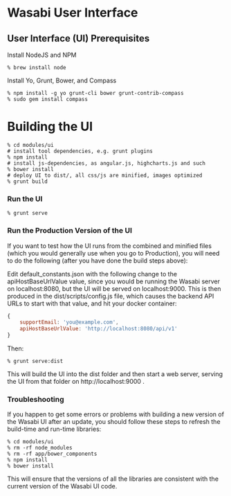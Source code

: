 # Wasabi User Interface

## User Interface (UI) Prerequisites

Install NodeJS and NPM

```
% brew install node
```

Install Yo, Grunt, Bower, and Compass

```
% npm install -g yo grunt-cli bower grunt-contrib-compass
% sudo gem install compass
```

# Building the UI

```
% cd modules/ui
# install tool dependencies, e.g. grunt plugins
% npm install
# install js-dependencies, as angular.js, highcharts.js and such
% bower install
# deploy UI to dist/, all css/js are minified, images optimized
% grunt build
```

### Run the UI

```
% grunt serve
```

### Run the Production Version of the UI

If you want to test how the UI runs from the combined and minified files (which you would generally use
when you go to Production), you will need to do the following (after you have done the build steps above):

Edit default_constants.json with the following change to the apiHostBaseUrlValue value, since you would be running the
Wasabi server on localhost:8080, but the UI will be served on localhost:9000.  This is then produced in the
dist/scripts/config.js file, which causes the backend API URLs to start with that value, and hit your docker container:

```javascript
{
    supportEmail: 'you@example.com',
    apiHostBaseUrlValue: 'http://localhost:8080/api/v1'
}
```

Then:

```
% grunt serve:dist
```

This will build the UI into the dist folder and then start a web server, serving the UI from that folder on
http://localhost:9000 .

### Troubleshooting

If you happen to get some errors or problems with building a new version of the Wasabi UI after an update, you should
follow these steps to refresh the build-time and run-time libraries:

```
% cd modules/ui
% rm -rf node_modules
% rm -rf app/bower_components
% npm install
% bower install
```

This will ensure that the versions of all the libraries are consistent with the current version of the Wasabi
UI code.


